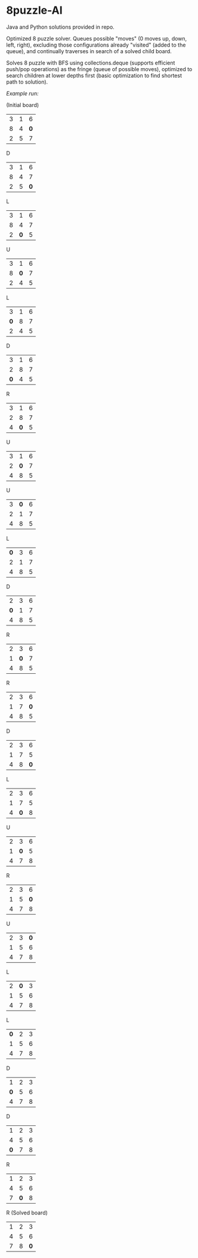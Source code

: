 # 8puzzle-AI
Java and Python solutions provided in repo.

Optimized 8 puzzle solver. Queues possible "moves" (0 moves up, down, left, right), excluding those configurations already "visited" (added to the queue), and continually traverses in search of a solved child board.

Solves 8 puzzle with BFS using collections.deque (supports efficient push/pop operations) as the fringe (queue of possible moves), optimized to search children at lower depths first (basic optimization to find shortest path to solution). 

*Example run:*

(Initial board)
<table>
  <tr>
    <td>3</td>
    <td>1</td>
    <td>6</td>
  </tr>
  <tr>
    <td>8</td>
    <td>4</td>
    <td><b>0</b></td>
  </tr>
  <tr>
    <td>2</td>
    <td>5</td>
    <td>7</td>
  </tr>  
</table>

D
<table>
  <tr>
    <td>3</td>
    <td>1</td>
    <td>6</td>
  </tr>
  <tr>
    <td>8</td>
    <td>4</td>
    <td>7</td>
  </tr>
  <tr>
    <td>2</td>
    <td>5</td>
    <td><b>0</b></td>
  </tr>  
</table>

L
<table>
  <tr>
    <td>3</td>
    <td>1</td>
    <td>6</td>
  </tr>
  <tr>
    <td>8</td>
    <td>4</td>
    <td>7</td>
  </tr>
  <tr>
    <td>2</td>
    <td><b>0</b></td>
    <td>5</td>
  </tr>  
</table>

U
<table>
  <tr>
    <td>3</td>
    <td>1</td>
    <td>6</td>
  </tr>
  <tr>
    <td>8</td>
    <td><b>0</b></td>
    <td>7</td>
  </tr>
  <tr>
    <td>2</td>
    <td>4</td>
    <td>5</td>
  </tr>  
</table>

L
<table>
  <tr>
    <td>3</td>
    <td>1</td>
    <td>6</td>
  </tr>
  <tr>
    <td><b>0</b></td>
    <td>8</td>
    <td>7</td>
  </tr>
  <tr>
    <td>2</td>
    <td>4</td>
    <td>5</td>
  </tr>  
</table>

D
<table>
  <tr>
    <td>3</td>
    <td>1</td>
    <td>6</td>
  </tr>
  <tr>
    <td>2</td>
    <td>8</td>
    <td>7</td>
  </tr>
  <tr>
    <td><b>0</b></td>
    <td>4</td>
    <td>5</td>
  </tr>  
</table>

R
<table>
  <tr>
    <td>3</td>
    <td>1</td>
    <td>6</td>
  </tr>
  <tr>
    <td>2</td>
    <td>8</td>
    <td>7</td>
  </tr>
  <tr>
    <td>4</td>
    <td><b>0</b></td>
    <td>5</td>
  </tr>  
</table>

U
<table>
  <tr>
    <td>3</td>
    <td>1</td>
    <td>6</td>
  </tr>
  <tr>
    <td>2</td>
    <td><b>0</b></td>
    <td>7</td>
  </tr>
  <tr>
    <td>4</td>
    <td>8</td>
    <td>5</td>
  </tr>  
</table>

U
<table>
  <tr>
    <td>3</td>
    <td><b>0</b></td>
    <td>6</td>
  </tr>
  <tr>
    <td>2</td>
    <td>1</td>
    <td>7</td>
  </tr>
  <tr>
    <td>4</td>
    <td>8</td>
    <td>5</td>
  </tr>  
</table>

L
<table>
  <tr>
    <td><b>0</b></td>
    <td>3</td>
    <td>6</td>
  </tr>
  <tr>
    <td>2</td>
    <td>1</td>
    <td>7</td>
  </tr>
  <tr>
    <td>4</td>
    <td>8</td>
    <td>5</td>
  </tr>  
</table>

D 
<table>
  <tr>
    <td>2</td>
    <td>3</td>
    <td>6</td>
  </tr>
  <tr>
    <td><b>0</b></td>
    <td>1</td>
    <td>7</td>
  </tr>
  <tr>
    <td>4</td>
    <td>8</td>
    <td>5</td>
  </tr>  
</table>

R
<table>
  <tr>
    <td>2</td>
    <td>3</td>
    <td>6</td>
  </tr>
  <tr>
    <td>1</td>
    <td><b>0</b></td>
    <td>7</td>
  </tr>
  <tr>
    <td>4</td>
    <td>8</td>
    <td>5</td>
  </tr>  
</table>

R
<table>
  <tr>
    <td>2</td>
    <td>3</td>
    <td>6</td>
  </tr>
  <tr>
    <td>1</td>
    <td>7</td>
    <td><b>0</b></td>
  </tr>
  <tr>
    <td>4</td>
    <td>8</td>
    <td>5</td>
  </tr>  
</table>

D
<table>
  <tr>
    <td>2</td>
    <td>3</td>
    <td>6</td>
  </tr>
  <tr>
    <td>1</td>
    <td>7</td>
    <td>5</td>
  </tr>
  <tr>
    <td>4</td>
    <td>8</td>
    <td><b>0</b></td>
  </tr>  
</table>

L
<table>
  <tr>
    <td>2</td>
    <td>3</td>
    <td>6</td>
  </tr>
  <tr>
    <td>1</td>
    <td>7</td>
    <td>5</td>
  </tr>
  <tr>
    <td>4</td>
    <td><b>0</b></td>
    <td>8</td>
  </tr>  
</table>

U
<table>
  <tr>
    <td>2</td>
    <td>3</td>
    <td>6</td>
  </tr>
  <tr>
    <td>1</td>
    <td><b>0</b></td>
    <td>5</td>
  </tr>
  <tr>
    <td>4</td>
    <td>7</td>
    <td>8</td>
  </tr>  
</table>

R
<table>
  <tr>
    <td>2</td>
    <td>3</td>
    <td>6</td>
  </tr>
  <tr>
    <td>1</td>
    <td>5</td>
    <td><b>0</b></td>
  </tr>
  <tr>
    <td>4</td>
    <td>7</td>
    <td>8</td>
  </tr>  
</table>

U
<table>
  <tr>
    <td>2</td>
    <td>3</td>
    <td><b>0</b></td>
  </tr>
  <tr>
    <td>1</td>
    <td>5</td>
    <td>6</td>
  </tr>
  <tr>
    <td>4</td>
    <td>7</td>
    <td>8</td>
  </tr>  
</table>

L
<table>
  <tr>
    <td>2</td>
    <td><b>0</b></td>
    <td>3</td>
  </tr>
  <tr>
    <td>1</td>
    <td>5</td>
    <td>6</td>
  </tr>
  <tr>
    <td>4</td>
    <td>7</td>
    <td>8</td>
  </tr>  
</table>

L
<table>
  <tr>
    <td><b>0</b></td>
    <td>2</td>
    <td>3</td>
  </tr>
  <tr>
    <td>1</td>
    <td>5</td>
    <td>6</td>
  </tr>
  <tr>
    <td>4</td>
    <td>7</td>
    <td>8</td>
  </tr>  
</table>

D
<table>
  <tr>
    <td>1</td>
    <td>2</td>
    <td>3</td>
  </tr>
  <tr>
    <td><b>0</b></td>
    <td>5</td>
    <td>6</td>
  </tr>
  <tr>
    <td>4</td>
    <td>7</td>
    <td>8</td>
  </tr>  
</table>

D
<table>
  <tr>
    <td>1</td>
    <td>2</td>
    <td>3</td>
  </tr>
  <tr>
    <td>4</td>
    <td>5</td>
    <td>6</td>
  </tr>
  <tr>
    <td><b>0</b></td>
    <td>7</td>
    <td>8</td>
  </tr>  
</table>

R
<table>
  <tr>
    <td>1</td>
    <td>2</td>
    <td>3</td>
  </tr>
  <tr>
    <td>4</td>
    <td>5</td>
    <td>6</td>
  </tr>
  <tr>
    <td>7</td>
    <td><b>0</b></td>
    <td>8</td>
  </tr>  
</table>

R (Solved board)
<table>
  <tr>
    <td>1</td>
    <td>2</td>
    <td>3</td>
  </tr>
  <tr>
    <td>4</td>
    <td>5</td>
    <td>6</td>
  </tr>
  <tr>
    <td>7</td>
    <td>8</td>
    <td><b>0</b></td>
  </tr>  
</table>
